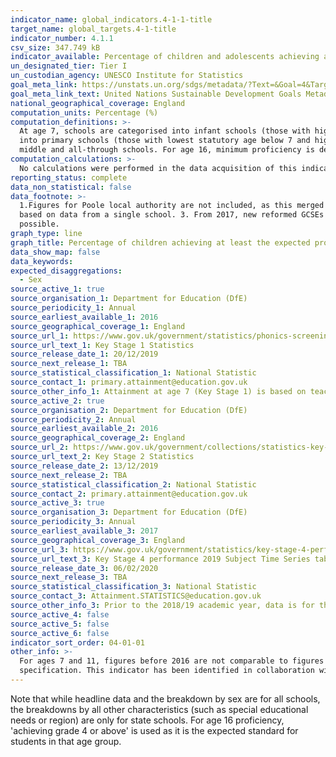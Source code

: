 ```yaml
---
indicator_name: global_indicators.4-1-1-title
target_name: global_targets.4-1-title
indicator_number: 4.1.1
csv_size: 347.749 kB
indicator_available: Percentage of children and adolescents achieving at least the expected proficiency level in English and Mathematics at ages 7, 11 and 16
un_designated_tier: Tier I
un_custodian_agency: UNESCO Institute for Statistics 
goal_meta_link: https://unstats.un.org/sdgs/metadata/?Text=&Goal=4&Target=4.1
goal_meta_link_text: United Nations Sustainable Development Goals Metadata (PDF 4.0 MB)
national_geographical_coverage: England
computation_units: Percentage (%)
computation_definitions: >-
  At age 7, schools are categorised into infant schools (those with highest statutory pupil age of 7), primary schools (those with highest statutory pupil age between 8 and 11) and other schools (those with highest statutory pupil age greater than 11). At age 11, schools are categorised
  into primary schools (those with lowest statutory age below 7 and highest statutory age of 11), junior schools (those with lowest statutory age of 7 or above and highest statutory age of 11) and other schools (those with highest statutory age greater than 11 - this category includes
  middle and all-through schools. For age 16, minimum proficiency is defined for the purpose of this indicator as achieving a grade 4 or above.
computation_calculations: >-
  No calculations were performed in the data acquisition of this indicator as appropriate data was readily available in the final format specified by this indicator. For insight into the details of potential calculations please refer to the original source metadata or source contact.
reporting_status: complete
data_non_statistical: false
data_footnote: >-
  1.Figures for Poole local authority are not included, as this merged to become Bournemouth, Christchurch and Poole in 2019. 2. Figures for the City of London and the Isles of Scily for attainment at age 7 have been removed due to being suppressed in the source publication, as they were
  based on data from a single school. 3. From 2017, new reformed GCSEs were introduced into performance tables and are graded using a new 9-1 scale. A time series comparison can only be shown at agreed anchor points (9-7/A*-A, 9-4/A*-C, 9-1/A*-G) as comparisons between other grades are not
  possible.
graph_type: line
graph_title: Percentage of children achieving at least the expected proficiency level in reading and mathematics
data_show_map: false
data_keywords:  
expected_disaggregations:
  - Sex
source_active_1: true
source_organisation_1: Department for Education (DfE)
source_periodicity_1: Annual
source_earliest_available_1: 2016
source_geographical_coverage_1: England
source_url_1: https://www.gov.uk/government/statistics/phonics-screening-check-and-key-stage-1-assessments-england-2019#history
source_url_text_1: Key Stage 1 Statistics
source_release_date_1: 20/12/2019
source_next_release_1: TBA
source_statistical_classification_1: National Statistic
source_contact_1: primary.attainment@education.gov.uk
source_other_info_1: Attainment at age 7 (Key Stage 1) is based on teacher assessments. Judgements made in 2019 are not directly comparable to those made in previous years due to changes made within the 2018/19 teacher assessment frameworks.
source_active_2: true
source_organisation_2: Department for Education (DfE)
source_periodicity_2: Annual
source_earliest_available_2: 2016
source_geographical_coverage_2: England
source_url_2: https://www.gov.uk/government/collections/statistics-key-stage-2
source_url_text_2: Key Stage 2 Statistics
source_release_date_2: 13/12/2019
source_next_release_2: TBA
source_statistical_classification_2: National Statistic
source_contact_2: primary.attainment@education.gov.uk
source_active_3: true
source_organisation_3: Department for Education (DfE)
source_periodicity_3: Annual
source_earliest_available_3: 2017
source_geographical_coverage_3: England
source_url_3: https://www.gov.uk/government/statistics/key-stage-4-performance-2019-provisional
source_url_text_3: Key Stage 4 performance 2019 Subject Time Series tables
source_release_date_3: 06/02/2020
source_next_release_3: TBA
source_statistical_classification_3: National Statistic
source_contact_3: Attainment.STATISTICS@education.gov.uk
source_other_info_3: Prior to the 2018/19 academic year, data is for the 'English' subject. For the 2018/19 academic year data is for the subject 'English Language'. 2019 data for age 7 (KS1) reading and maths are not comparable to 2018 due to changes to the teacher assessment framework.
source_active_4: false
source_active_5: false
source_active_6: false
indicator_sort_order: 04-01-01
other_info: >-
  For ages 7 and 11, figures before 2016 are not comparable to figures from 2016 onwards due to a change in assesments. This indicator is being used as an approximation of the UN SDG Indicator. Where possible, we will work to identify or develop UK data to meet the global indicator
  specification. This indicator has been identified in collaboration with topic experts.
---
```

Note that while headline data and the breakdown by sex are for all schools, the breakdowns by all other characteristics (such as special educational needs or region) are only for state schools. For age 16 proficiency, 'achieving grade 4 or above' is used as it is the expected standard for students in that age group.